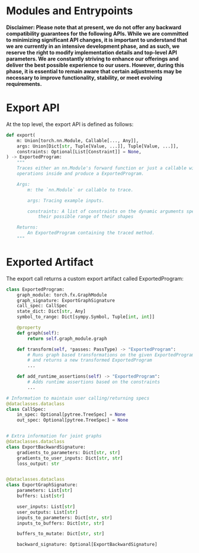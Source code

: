 <h1> Modules and Entrypoints </h1>

<b> Disclaimer: Please note that at present, we do not offer any backward compatibility guarantees for the following APIs. While we are committed to minimizing significant API changes, it is important to understand that we are currently in an intensive development phase, and as such, we reserve the right to modify implementation details and top-level API parameters.  We are constantly striving to enhance our offerings and deliver the best possible experience to our users. However, during this phase, it is essential to remain aware that certain adjustments may be necessary to improve functionality, stability, or meet evolving requirements. </b>

# Export API

At the top level, the export API is defined as follows:

```python
def export(
    m: Union[torch.nn.Module, Callable[..., Any]],
    args: Union[Dict[str, Tuple[Value, ...]], Tuple[Value, ...]],
    constraints: Optional[List[Constraint]] = None,
) -> ExportedProgram:
    """
    Traces either an nn.Module's forward function or just a callable with PyTorch
    operations inside and produce a ExportedProgram.

    Args:
        m: the `nn.Module` or callable to trace.

        args: Tracing example inputs.

        constraints: A list of constraints on the dynamic arguments specifying
            their possible range of their shapes

    Returns:
        An ExportedProgram containing the traced method.
    """
```

# Exported Artifact
The export call returns a custom export artifact called ExportedProgram:

```python
class ExportedProgram:
    graph_module: torch.fx.GraphModule
    graph_signature: ExportGraphSignature
    call_spec: CallSpec
    state_dict: Dict[str, Any]
    symbol_to_range: Dict[sympy.Symbol, Tuple[int, int]]

    @property
    def graph(self):
        return self.graph_module.graph

    def transform(self, *passes: PassType) -> "ExportedProgram":
        # Runs graph based transformations on the given ExportedProgram
        # and returns a new transformed ExportedProgram
        ...

    def add_runtime_assertions(self) -> "ExportedProgram":
        # Adds runtime assertions based on the constraints
        ...

# Information to maintain user calling/returning specs
@dataclasses.dataclass
class CallSpec:
    in_spec: Optional[pytree.TreeSpec] = None
    out_spec: Optional[pytree.TreeSpec] = None


# Extra information for joint graphs
@dataclasses.dataclass
class ExportBackwardSignature:
    gradients_to_parameters: Dict[str, str]
    gradients_to_user_inputs: Dict[str, str]
    loss_output: str


@dataclasses.dataclass
class ExportGraphSignature:
    parameters: List[str]
    buffers: List[str]

    user_inputs: List[str]
    user_outputs: List[str]
    inputs_to_parameters: Dict[str, str]
    inputs_to_buffers: Dict[str, str]

    buffers_to_mutate: Dict[str, str]

    backward_signature: Optional[ExportBackwardSignature]
```
